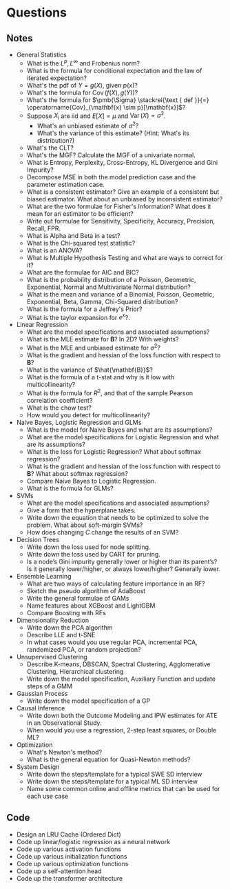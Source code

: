 # Questions 

## Notes
- General Statistics
  - What is the $L^p, L^{\infty}$ and Frobenius norm?
  - What is the formula for conditional expectation and the law of iterated expectation?
  - What's the pdf of $Y = g(X)$, given $p(x)$?
  - What's the formula for $\operatorname{Cov}(f(X), g(Y))$?
  - What's the formula for $\pmb{\Sigma} \stackrel{\text { def }}{=} \operatorname{Cov}_{\mathbf{x} \sim p}[\mathbf{x}]$? 
  - Suppose $X_i$ are iid and $E[X] = \mu$ and $\operatorname{Var}(X) = \sigma^2$.
    - What's an unbiased estimate of $\sigma^2$?
    - What's the variance of this estimate? (Hint: What's its distribution?)
  - What's the CLT?
  - What's the MGF? Calculate the MGF of a univariate normal. 
  - What is Entropy, Perplexity, Cross-Entropy, KL Divergence and Gini Impurity?
  - Decompose MSE in both the model prediction case and the parameter estimation case. 
  - What is a consistent estimator? Give an example of a consistent but biased estimator. What about an unbiased by inconsistent estimator?
  - What are the two formulae for Fisher's Information? What does it mean for an estimator to be efficient?
  - Write out formulae for Sensitivity, Specificity, Accuracy, Precision, Recall, FPR.
  - What is Alpha and Beta in a test?
  - What is the Chi-squared test statistic?
  - What is an ANOVA?
  - What is Multiple Hypothesis Testing and what are ways to correct for it? 
  - What are the formulae for AIC and BIC?
  - What is the probability distribution of a Poisson, Geometric, Exponential, Normal and Multivariate Normal distribution?
  - What is the mean and variance of a Binomial, Poisson, Geometric, Exponential, Beta, Gamma, Chi-Squared distribution?
  - What is the formula for a Jeffrey's Prior?
  - What is the taylor expansion for $e^x$?.
- Linear Regression
  - What are the model specifications and associated assumptions?
  - What is the MLE estimate for $\mathbf{B}$? In 2D? With weights?
  - What is the MLE and unbiased estimate for $\sigma^2$?
  - What is the gradient and hessian of the loss function with respect to $\mathbf{B}$?
  - What is the variance of $\hat{\mathbf{B}}$?
  - What is the formula of a t-stat and why is it low with multicollinearity?
  - What is the formula for $R^2$, and that of the sample Pearson correlation coefficient? 
  - What is the chow test?
  - How would you detect for multicollinearity?
- Naive Bayes, Logistic Regression and GLMs
  - What is the model for Naive Bayes and what are its assumptions?
  - What are the model specifications for Logistic Regression and what are its assumptions?
  - What is the loss for Logistic Regression? What about softmax regression?
  - What is the gradient and hessian of the loss function with respect to $\mathbf{B}$? What about softmax regression?
  - Compare Naive Bayes to Logistic Regression.
  - What is the formula for GLMs?
- SVMs
  - What are the model specifications and associated assumptions?
  - Give a form that the hyperplane takes. 
  - Write down the equation that needs to be optimized to solve the problem. What about soft-margin SVMs?
  - How does changing $C$ change the results of an SVM?
- Decision Trees
  - Write down the loss used for node splitting.
  - Write down the loss used by CART for pruning.
  - Is a node’s Gini impurity generally lower or higher than its parent’s? Is it generally lower/higher, or always lower/higher? Generally lower.
- Ensemble Learning
  - What are two ways of calculating feature importance in an RF?
  - Sketch the pseudo algorithm of AdaBoost
  - Write the general formulae of GAMs
  - Name features about XGBoost and LightGBM
  - Compare Boosting with RFs
- Dimensionality Reduction
  - Write down the PCA algorithm
  - Describe LLE and t-SNE
  - In what cases would you use regular PCA, incremental PCA, randomized PCA, or random projection?
- Unsupervised Clustering
  - Describe K-means, DBSCAN, Spectral Clustering, Agglomerative Clustering, Hierarchical clustering
  - Write down the model specification, Auxiliary Function and update steps of a GMM
- Gaussian Process
  - Write down the model specification of a GP
- Causal Inference
  - Write down both the Outcome Modeling and IPW estimates for ATE in an Observational Study. 
  - When would you use a regression, 2-step least squares, or Double ML?
- Optimization
  - What's Newton's method?
  - What is the general equation for Quasi-Newton methods?
- System Design
  - Write down the steps/template for a typical SWE SD interview 
  - Write down the steps/template for a typical ML SD interview 
  - Name some common online and offline metrics that can be used for each use case

## Code

- Design an LRU Cache (Ordered Dict)
- Code up linear/logistic regression as a neural network
- Code up various activation functions
- Code up various initialization functions
- Code up various optimization functions
- Code up a self-attention head
- Code up the transformer architecture